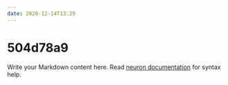 ```yaml
---
date: 2020-12-14T13:29
---
```


# 504d78a9

Write your Markdown content here. Read [neuron documentation](https://neuron.zettel.page/2011404.html) for syntax help.


